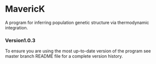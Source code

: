 # MavericK

A program for inferring population genetic structure via thermodynamic integration.

### Version1.0.3
To ensure you are using the most up-to-date version of the program see master branch README file for a complete version history.
